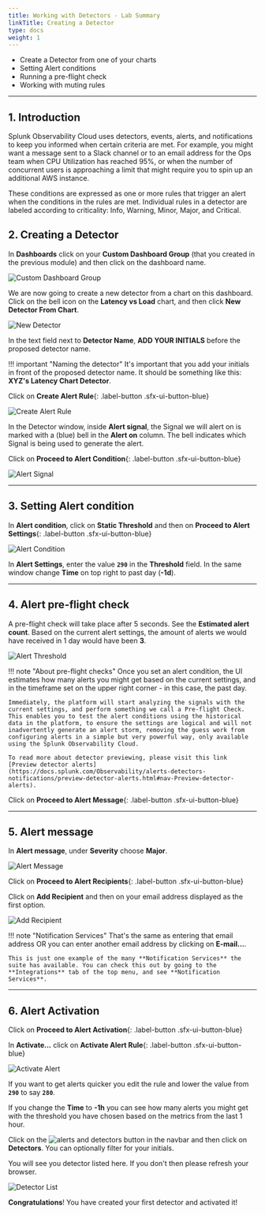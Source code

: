 ```yaml
---
title: Working with Detectors - Lab Summary
linkTitle: Creating a Detector
type: docs
weight: 1
---
```


* Create a Detector from one of your charts
* Setting Alert conditions
* Running a pre-flight check
* Working with muting rules

---

## 1. Introduction

Splunk Observability Cloud uses detectors, events, alerts, and notifications to keep you informed when certain criteria are met. For example, you might want a message sent to a Slack channel or to an email address for the Ops team when CPU Utilization has reached 95%, or when the number of concurrent users is approaching a limit that might require you to spin up an additional AWS instance.

These conditions are expressed as one or more rules that trigger an alert when the conditions in the rules are met. Individual rules in a detector are labeled according to criticality: Info, Warning, Minor, Major, and Critical.

## 2. Creating a Detector

In **Dashboards** click on your **Custom Dashboard Group** (that you created in the previous module) and then click on the dashboard name.

![Custom Dashboard Group](../../../images/custom-dashboard-group.png)

We are now going to create a new detector from a chart on this dashboard. Click on the bell icon on the **Latency vs Load** chart, and then click **New Detector From Chart**.

![New Detector](../../../images/new-detector.png)

In the text field next to **Detector Name**, **ADD YOUR INITIALS** before the proposed detector name.

!!! important "Naming the detector"
    It's important that you add your initials in front of the proposed detector name.
    It should be something like this: **XYZ's Latency Chart Detector**.

Click on **Create Alert Rule**{: .label-button .sfx-ui-button-blue}

![Create Alert Rule](../../../images/create-alert-rule.png)

In the Detector window, inside **Alert signal**, the Signal we will alert on is marked with a (blue) bell in the **Alert on** column. The bell indicates which Signal is being used to generate the alert.

Click on **Proceed to Alert Condition**{: .label-button .sfx-ui-button-blue}

![Alert Signal](../../../images/alert-signal.png)

---

## 3. Setting Alert condition

In **Alert condition**, click on **Static Threshold** and then on **Proceed to Alert Settings**{: .label-button .sfx-ui-button-blue}

![Alert Condition](../../../images/alert-condition.png)

In **Alert Settings**, enter the value **`290`** in the **Threshold** field. In the same window change **Time** on top right to past day (**-1d**).

---

## 4. Alert pre-flight check

A pre-flight check will take place after 5 seconds. See the **Estimated alert count**. Based on the current alert settings, the amount of alerts we would have received in 1 day would have been **3**.

![Alert Threshold](../../../images/alert-threshold.png)

!!! note "About pre-flight checks"
    Once you set an alert condition, the UI estimates how many alerts you might get based on the current settings, and in the timeframe set on the upper right corner - in this case, the past day.

    Immediately, the platform will start analyzing the signals with the current settings, and perform something we call a Pre-flight Check. This enables you to test the alert conditions using the historical data in the platform, to ensure the settings are logical and will not inadvertently generate an alert storm, removing the guess work from configuring alerts in a simple but very powerful way, only available using the Splunk Observability Cloud.

    To read more about detector previewing, please visit this link
    [Preview detector alerts](https://docs.splunk.com/Observability/alerts-detectors-notifications/preview-detector-alerts.html#nav-Preview-detector-alerts).

Click on **Proceed to Alert Message**{: .label-button .sfx-ui-button-blue}

---

## 5. Alert message

In **Alert message**, under **Severity** choose **Major**.

![Alert Message](../../../images/alert-message.png)

Click on **Proceed to Alert Recipients**{: .label-button .sfx-ui-button-blue}

Click on **Add Recipient** and then on your email address displayed as the first option.

![Add Recipient](../../../images/add-recipient.png)

!!! note "Notification Services"
    That's the same as entering that email address OR you can enter another email address by clicking on **E-mail...**.

    This is just one example of the many **Notification Services** the suite has available. You can check this out by going to the **Integrations** tab of the top menu, and see **Notification Services**.

---

## 6. Alert Activation

Click on **Proceed to Alert Activation**{: .label-button .sfx-ui-button-blue}

In **Activate...** click on **Activate Alert Rule**{: .label-button .sfx-ui-button-blue}

![Activate Alert](../../../images/activate-alert.png)

If you want to get alerts quicker you edit the rule and lower the value from **`290`** to say **`280`**.

If you change the **Time** to **-1h** you can see how many alerts you might get with the threshold you have chosen based on the metrics from the last 1 hour.

Click on the ![alerts and detectors button](/images/navbar/alerts-and-detectors.png) in the navbar and then click on **Detectors**. You can optionally filter for your initials.

You will see you detector listed here. If you don't then please refresh your browser.

![Detector List](../../../images/detectors.png)

**Congratulations**! You have created your first detector and activated it!
